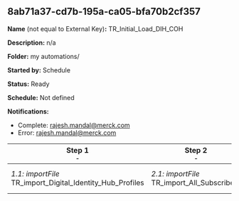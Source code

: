 ## 8ab71a37-cd7b-195a-ca05-bfa70b2cf357

**Name** (not equal to External Key)**:** TR_Initial_Load_DIH_COH

**Description:** n/a

**Folder:** my automations/

**Started by:** Schedule

**Status:** Ready

**Schedule:** Not defined

**Notifications:**

* Complete: rajesh.mandal@merck.com
* Error: rajesh.mandal@merck.com

| Step 1<br>_<small>-</small>_ | Step 2<br>_<small>-</small>_ | Step 3<br>_<small>-</small>_ | Step 4<br>_<small>-</small>_ | Step 5<br>_<small>-</small>_ |
| --- | --- | --- | --- | --- |
| _1.1: importFile_<br>TR_import_Digital_Identity_Hub_Profiles | _2.1: importFile_<br>TR_import_All_Subscribers | _3.1: importFile_<br>TR_import_Publication_List_Commercial email communication | _4.1: importFile_<br>TR_import_Publication_List_Branded Communication (BC) | _5.1: importFile_<br>TR_import_Publication_List_Unbranded Communication (UC) |
